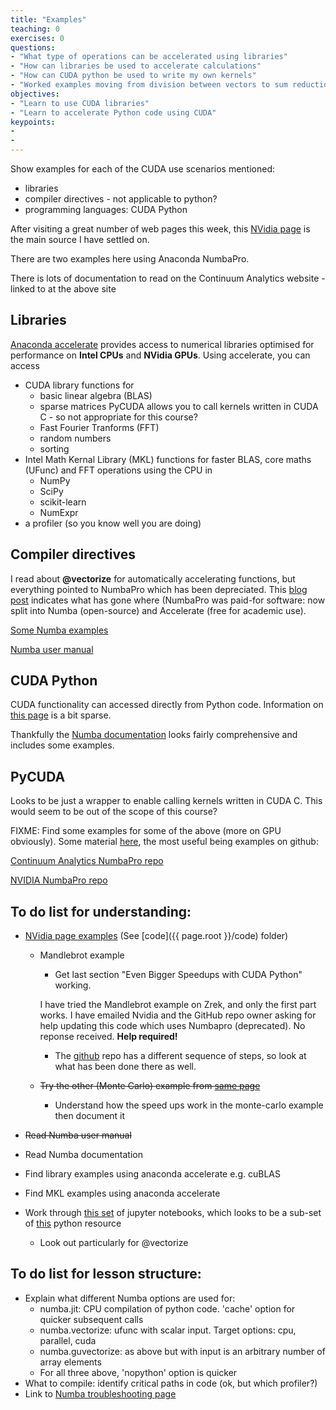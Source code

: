 ```yaml
---
title: "Examples"
teaching: 0
exercises: 0
questions:
- "What type of operations can be accelerated using libraries"
- "How can libraries be used to accelerate calculations"
- "How can CUDA python be used to write my own kernels"
- "Worked examples moving from division between vectors to sum reduction"
objectives:
- "Learn to use CUDA libraries"
- "Learn to accelerate Python code using CUDA"
keypoints:
- 
- 
---
```

Show examples for each of the CUDA use scenarios mentioned:

- libraries
- compiler directives - not applicable to python?
- programming languages: CUDA Python

After visiting a great number of web pages this week,
this [NVidia page](https://developer.nvidia.com/how-to-cuda-python) is the main source I have
settled on.

There are two examples here using Anaconda NumbaPro. 

There is lots of documentation to read on the Continuum Analytics website - linked to at the above site


## Libraries
[Anaconda accelerate](https://docs.continuum.io/accelerate/cudalibs)
provides access to numerical libraries optimised for performance on **Intel CPUs** and **NVidia GPUs**.
Using accelerate, you can access

* CUDA library functions for 
    * basic linear algebra (BLAS)
    * sparse matrices
PyCUDA allows you to call kernels written in CUDA C - so not appropriate for this course?
    * Fast Fourier Tranforms (FFT)
    * random numbers
    * sorting
* Intel Math Kernal Library (MKL) functions for faster BLAS, core maths (UFunc) and FFT operations 
using the CPU in
    * NumPy
    * SciPy
    * scikit-learn
    * NumExpr
* a profiler (so you know well you are doing) 

## Compiler directives
I read about **@vectorize** for automatically accelerating functions, but everything pointed to NumbaPro 
which has been depreciated.
This 
[blog post](https://www.continuum.io/blog/developer-blog/deprecating-numbapro-new-state-accelerate-anaconda)
indicates what has gone where (NumbaPro was paid-for software: now split into Numba (open-source) and 
Accelerate (free for academic use).

[Some Numba examples](http://numba.pydata.org/numba-doc/dev/user/examples.html)

[Numba user manual](http://numba.pydata.org/numba-doc/latest/user/index.html)

## CUDA Python
CUDA functionality can accessed directly from Python code. Information on 
[this page](https://docs.continuum.io/numbapro/CUDAJit) 
is a bit sparse.

Thankfully the [Numba documentation](http://numba.pydata.org/numba-doc/0.30.0/index.html)
looks fairly comprehensive and includes some examples.

## PyCUDA
Looks to be just a wrapper to enable calling kernels written in CUDA C.
This would seem to be out of the scope of this course?

FIXME:
Find some examples for some of the above (more on GPU obviously).
Some material [here](https://developer.nvidia.com/cuda-education), the most useful being examples
on github:

[Continuum Analytics NumbaPro repo](https://github.com/ContinuumIO/numbapro-examples)

[NVIDIA NumbaPro repo](https://github.com/harrism/numbapro_examples)

## To do list for understanding:

- [NVidia page examples](https://developer.nvidia.com/how-to-cuda-python)
(See [code]({{ page.root }}/code) folder)
	- Mandlebrot example
		- Get last section "Even Bigger Speedups with CUDA Python" working.

		I have tried the Mandlebrot example on Zrek, and only the first part works.
		I have emailed Nvidia and the GitHub repo owner asking for help updating
		this code which uses Numbapro (deprecated).
		No reponse received. **Help required!**

		- The [github](https://github.com/ContinuumIO/numbapro-examples/tree/master/mandel)
		repo has a different sequence of steps, so look at what has been
		done there as well.
	- ~~Try the other (Monte Carlo) example from [same page](https://developer.nvidia.com/how-to-cuda-python)~~
		- Understand how the speed ups work in the monte-carlo example
		then document it

- ~~Read Numba user manual~~
- Read Numba documentation
- Find library examples using anaconda accelerate e.g. cuBLAS
- Find MKL examples using anaconda accelerate
- Work through [this set](https://github.com/ContinuumIO/intel_hpc_2016_numba_tutorial) 
of jupyter notebooks, which looks to be a sub-set of 
[this](https://github.com/ContinuumIO/supercomputing2016-python) python resource
	- Look out particularly for @vectorize

## To do list for lesson structure:
- Explain what different Numba options are used for:
	- numba.jit: CPU compilation of python code. 'cache' option for quicker subsequent calls
	- numba.vectorize: ufunc with scalar input. Target options: cpu, parallel, cuda
	- numba.guvectorize: as above but with input is an arbitrary number of array elements
	- For all three above, 'nopython' option is quicker
- What to compile: identify critical paths in code (ok, but which profiler?)
- Link to [Numba troubleshooting page](http://numba.pydata.org/numba-doc/latest/user/troubleshoot.html)
